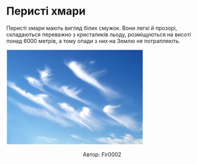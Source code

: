 # Перисті хмари

<span class="p1">Перисті</span> хмари мають вигляд білих смужок. Вони легкі й прозорі,
складаються переважно з кристаликів льоду, розміщуються на висоті понад
6000 метрів, а тому опади з них на Землю не потрапляють.

<div class="center">
<img class="center" src="8.png" width="360">
<p align="center">Автор: <span class="p1">Fir0002</span></p>
</div>